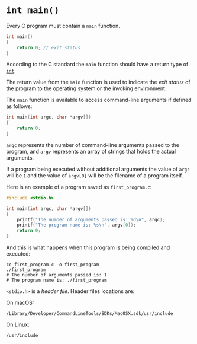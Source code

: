 # `int main()`

Every C program must contain a `main` function.

```c
int main()
{
    return 0; // exit status
}
```

According to the C standard the `main` function should have a return type of [`int`](/data-types/int/).

The return value from the `main` function is used to indicate the *exit status* of the program to the operating system or the invoking environment.

The `main` function is available to access command-line arguments if defined as follows:

```c
int main(int argc, char *argv[])
{
    return 0;
}
```

`argc` represents the number of command-line arguments passed to the program, and `argv` represents an array of strings that holds the actual arguments.

If a program being executed without additional arguments the value of `argc` will be `1` and the value of `argv[0]` will be the filename of a program itself.

Here is an example of a program saved as `first_program.c`:

```c
#include <stdio.h>

int main(int argc, char *argv[])
{
    printf("The number of arguments passed is: %d\n", argc);
    printf("The program name is: %s\n", argv[0]);
    return 0;
}
```

And this is what happens when this program is being compiled and executed:

```shell
cc first_program.c -o first_program
./first_program
# The number of arguments passed is: 1
# The program name is: ./first_program
```

`<stdio.h>` is a *header file*. Header files locations are:

On macOS:

```
/Library/Developer/CommandLineTools/SDKs/MacOSX.sdk/usr/include
```

On Linux:

```
/usr/include
```
